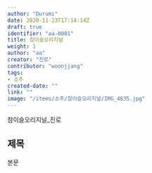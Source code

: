```yaml
---
author: "Durumi"
date: 2020-11-23T17:14:14Z
draft: true
identifier: "aa-0001"
title: 참이슬오리지널
weight: 1
author: "aa"
creator: "진로"
contributor: "woonjjang"
tags:
- 소주
created-date: ""
link: ""
image: "/items/소주/참이슬오리지널/IMG_4635.jpg"
---
```


참이슬오리지널_진로
<!--more-->

## 제목

본문